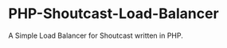 PHP-Shoutcast-Load-Balancer
===========================

A Simple Load Balancer for Shoutcast written in PHP.
